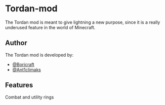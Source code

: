 # Tordan-mod

The Tordan mod is meant to give lightning a new purpose, since it is a really underused feature in the world of Minecraft.

## Author

The Tordan mod is developed by:
- [@Boricraft](https://github.com/Boricraft-Development)
- [@Ant1climaks](https://github.com/Ant1climaks)

## Features

Combat and utility rings
